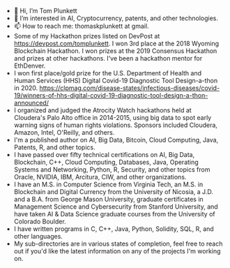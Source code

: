 - 👋 Hi, I’m Tom Plunkett
- 👀 I’m interested in AI, Cryptocurrency, patents, and other technologies.
- 📫 How to reach me: thomaskplunkett at gmail.
- Some of my Hackathon prizes listed on DevPost at https://devpost.com/tomplunkett.  I won 3rd place at the 2018 Wyoming Blockchain Hackathon.  I won prizes at the 2019 Consensus Hackathon and prizes at other hackathons.  I've been a hackathon mentor for EthDenver.     
- I won first place/gold prize for the U.S. Department of Health and Human Services (HHS) Digital Covid-19 Diagnostic Tool Design-a-thon in 2020.  https://clpmag.com/disease-states/infectious-diseases/covid-19/winners-of-hhs-digital-covid-19-diagnostic-tool-design-a-thon-announced/
- I organized and judged the Atrocity Watch hackathons held at Cloudera's Palo Alto office in 2014-2015, using big data to spot early warning signs of human rights violations.  Sponsors included Cloudera, Amazon, Intel, O'Reilly, and others.   
- I'm a published author on AI, Big Data, Bitcoin, Cloud Computing, Java, Patents, R, and other topics.
- I have passed over fifty technical certifications on AI, Big Data, Blockchain, C++, Cloud Computing, Databases, Java, Operating Systems and Networking, Python, R, Security, and other topics from Oracle, NVIDIA, IBM, Arcitura, CIW, and other organizations.
- I have an M.S. in Computer Science from Virginia Tech, an M.S. in Blockchain and Digital Currency from the University of Nicosia, a J.D. and a B.A. from George Mason University, graduate certificates in Management Science and Cybersecurity from Stanford University, and have taken AI & Data Science graduate courses from the University of Colorado Boulder.
- I have written programs in C, C++, Java, Python, Solidity, SQL, R, and other languages.  
- My sub-directories are in various states of completion, feel free to reach out if you'd like the latest information on any of the projects I'm working on.


<!---
tomplunkett/tomplunkett is a ✨ special ✨ repository because its `README.md` (this file) appears on your GitHub profile.
You can click the Preview link to take a look at your changes.
--->
